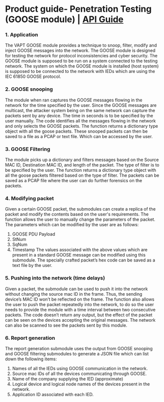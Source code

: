# Product guide- Penetration Testing (GOOSE module) | [API Guide](readme.md)

### 1.	Application
The VAPT GOOSE module provides a technique to snoop, filter, modify and inject GOOSE messages into the network.  The GOOSE module is designed for testing the network for protocol inconsistencies and cyber security.
The GOOSE module is supposed to be run on a system connected to the testing network. The system on which the GOOSE module is installed (host system) is supposed to be connected to the network with IEDs which are using the IEC 61850 GOOSE protocol. 

### 2.	GOOSE snooping
The module when ran captures the GOOSE messages flowing in the network for the time specified by the user. Since the GOOSE messages are multicast, the attacker system being on the same network can capture the packets sent by any device. 
The time in seconds is to be specified by the user manually. The code identifies all the messages flowing in the network and only selects the GOOSE packets. 
The function returns a dictionary type object with all the goose packets.
These snooped packets can then be saved to a file as a PCAP or text file. Which can be accessed by the user.

### 3.	GOOSE Filtering
The module picks up a dictionary and filters messages based on the Source MAC ID, Destination MAC ID, and length of the packet. The type of filter is to be specified by the user. 
The function returns a dictionary type object with all the goose packets filtered based on the type of filter.
The packets can be saved as a PCAP file where the user can do further forensics on the packets.

### 4.	Modifying packet
Given a certain GOOSE packet, the submodules can create a replica of the packet and modify the contents based on the user's requirements. The function allows the user to manually change the parameters of the packet. The parameters which can be modified by the user are as follows:
1.	GOOSE PDU Payload
2.	StNum
3.	SqNum
4.	Timestamp
The values associated with the above values which are present in a standard GOOSE message can be modified using this submodule.
The specially crafted packet’s hex code can be saved as a text file by the user.

### 5.	Pushing into the network (time delays)
Given a packet, the submodule can be used to push it into the network without changing the source mac ID in the frame. Thus, the sending device’s MAC ID won’t be reflected on the frame. The function also allows the user to push the packet repeatedly into the network, to do so the user needs to provide the module with a time interval between two consecutive packets. The code doesn’t return any output, but the effect of the packet can be seen on the devices accepting the original messages. The network can also be scanned to see the packets sent by this module.


### 6.	Report generation
The report generation submodule uses the output from GOOSE snooping and GOOSE filtering submodules to generate a JSON file which can list down the following items:
1.	Names of all the IEDs using GOOSE communication in the network.
2.	Source mac IDs of all the devices communicating through GOOSE.
3.	Name of the company supplying the IED (approximate)
4.	Logical device and logical node names of the devices present in the network.
5.	Application ID associated with each IED.
